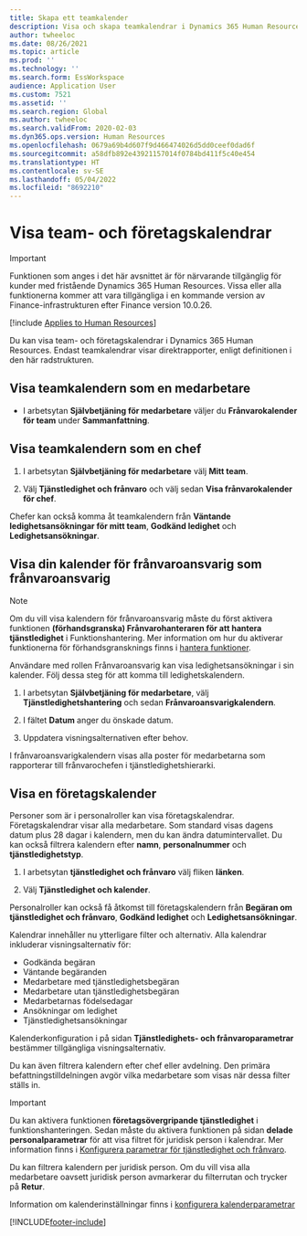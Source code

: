 ```yaml
---
title: Skapa ett teamkalender
description: Visa och skapa teamkalendrar i Dynamics 365 Human Resources.
author: twheeloc
ms.date: 08/26/2021
ms.topic: article
ms.prod: ''
ms.technology: ''
ms.search.form: EssWorkspace
audience: Application User
ms.custom: 7521
ms.assetid: ''
ms.search.region: Global
ms.author: twheeloc
ms.search.validFrom: 2020-02-03
ms.dyn365.ops.version: Human Resources
ms.openlocfilehash: 0679a69b4d607f9d466474026d5dd0ceef0dad6f
ms.sourcegitcommit: a58dfb892e43921157014f0784bd411f5c40e454
ms.translationtype: HT
ms.contentlocale: sv-SE
ms.lasthandoff: 05/04/2022
ms.locfileid: "8692210"
---
```

# <a name="view-team-and-company-calendars"></a>Visa team- och företagskalendrar

>[!Important]
>Funktionen som anges i det här avsnittet är för närvarande tillgänglig för kunder med fristående Dynamics 365 Human Resources. Vissa eller alla funktionerna kommer att vara tillgängliga i en kommande version av Finance-infrastrukturen efter Finance version 10.0.26.

[!include [Applies to Human Resources](../includes/applies-to-hr.md)]

Du kan visa team- och företagskalendrar i Dynamics 365 Human Resources. Endast teamkalendrar visar direktrapporter, enligt definitionen i den här radstrukturen.

## <a name="view-your-team-calendar-as-an-employee"></a>Visa teamkalendern som en medarbetare

- I arbetsytan **Självbetjäning för medarbetare** väljer du **Frånvarokalender för team** under **Sammanfattning**.

## <a name="view-your-team-calendar-as-a-manager"></a>Visa teamkalendern som en chef

1. I arbetsytan **Självbetjäning för medarbetare** välj **Mitt team**.

2. Välj **Tjänstledighet och frånvaro** och välj sedan **Visa frånvarokalender för chef**.

Chefer kan också komma åt teamkalendern från **Väntande ledighetsansökningar för mitt team**, **Godkänd ledighet** och **Ledighetsansökningar**. 

## <a name="view-your-absence-manager-calendar-as-the-absence-manager"></a>Visa din kalender för frånvaroansvarig som frånvaroansvarig

> [!NOTE]
> Om du vill visa kalendern för frånvaroansvarig måste du först aktivera funktionen **(förhandsgranska) Frånvarohanteraren för att hantera tjänstledighet** i Funktionshantering. Mer information om hur du aktiverar funktionerna för förhandsgransknings finns i [hantera funktioner](hr-admin-manage-features.md).

Användare med rollen Frånvaroansvarig kan visa ledighetsansökningar i sin kalender. Följ dessa steg för att komma till ledighetskalendern.

1. I arbetsytan **Självbetjäning för medarbetare**, välj **Tjänstledighetshantering** och sedan **Frånvaroansvarigkalendern**.

2. I fältet **Datum** anger du önskade datum.

3. Uppdatera visningsalternativen efter behov.

I frånvaroansvarigkalendern visas alla poster för medarbetarna som rapporterar till frånvarochefen i tjänstledighetshierarki.

## <a name="view-a-company-calendar"></a>Visa en företagskalender

Personer som är i personalroller kan visa företagskalendrar. Företagskalendrar visar alla medarbetare. Som standard visas dagens datum plus 28 dagar i kalendern, men du kan ändra datumintervallet. Du kan också filtrera kalendern efter **namn**, **personalnummer** och **tjänstledighetstyp**.

1. I arbetsytan **tjänstledighet och frånvaro** välj fliken **länken**.

2. Välj **Tjänstledighet och kalender**.

Personalroller kan också få åtkomst till företagskalendern från **Begäran om tjänstledighet och frånvaro**, **Godkänd ledighet** och **Ledighetsansökningar**. 

Kalendrar innehåller nu ytterligare filter och alternativ. Alla kalendrar inkluderar visningsalternativ för:

- Godkända begäran
- Väntande begäranden
- Medarbetare med tjänstledighetsbegäran
- Medarbetare utan tjänstledighetsbegäran
- Medarbetarnas födelsedagar
- Ansökningar om ledighet 
- Tjänstledighetsansökningar

Kalenderkonfiguration i på sidan **Tjänstledighets- och frånvaroparametrar** bestämmer tillgängliga visningsalternativ.

Du kan även filtrera kalendern efter chef eller avdelning. Den primära befattningstilldelningen avgör vilka medarbetare som visas när dessa filter ställs in. 

> [!IMPORTANT]
> Du kan aktivera funktionen **företagsövergripande tjänstledighet** i funktionshanteringen. Sedan måste du aktivera funktionen på sidan **delade personalparametrar** för att visa filtret för juridisk person i kalendrar. Mer information finns i [Konfigurera parametrar för tjänstledighet och frånvaro](hr-leave-and-absence-parameters.md).
> 
> Du kan filtrera kalendern per juridisk person. Om du vill visa alla medarbetare oavsett juridisk person avmarkerar du filterrutan och trycker på **Retur**. 

Information om kalenderinställningar finns i [konfigurera kalenderparametrar](hr-leave-and-absence-parameters.md?configure-calendar-parameters)

[!INCLUDE[footer-include](../includes/footer-banner.md)]
